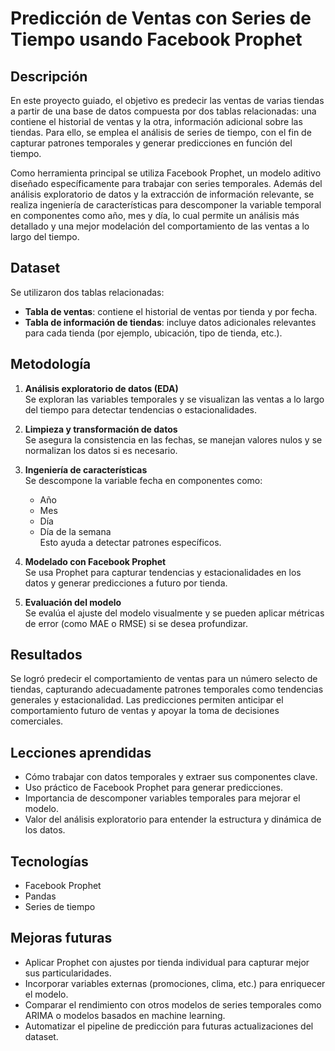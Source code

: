 # Predicción de Ventas con Series de Tiempo usando Facebook Prophet

## Descripción
En este proyecto guiado, el objetivo es predecir las ventas de varias tiendas a partir de una base de datos compuesta por dos tablas relacionadas: una contiene el historial de ventas y la otra, información adicional sobre las tiendas. Para ello, se emplea el análisis de series de tiempo, con el fin de capturar patrones temporales y generar predicciones en función del tiempo.

Como herramienta principal se utiliza Facebook Prophet, un modelo aditivo diseñado específicamente para trabajar con series temporales. Además del análisis exploratorio de datos y la extracción de información relevante, se realiza ingeniería de características para descomponer la variable temporal en componentes como año, mes y día, lo cual permite un análisis más detallado y una mejor modelación del comportamiento de las ventas a lo largo del tiempo.

## Dataset
Se utilizaron dos tablas relacionadas:
- **Tabla de ventas**: contiene el historial de ventas por tienda y por fecha.
- **Tabla de información de tiendas**: incluye datos adicionales relevantes para cada tienda (por ejemplo, ubicación, tipo de tienda, etc.).


## Metodología
1. **Análisis exploratorio de datos (EDA)**  
   Se exploran las variables temporales y se visualizan las ventas a lo largo del tiempo para detectar tendencias o estacionalidades.  


2. **Limpieza y transformación de datos**  
   Se asegura la consistencia en las fechas, se manejan valores nulos y se normalizan los datos si es necesario.

3. **Ingeniería de características**  
   Se descompone la variable fecha en componentes como:
   - Año
   - Mes
   - Día
   - Día de la semana  
   Esto ayuda a detectar patrones específicos.

4. **Modelado con Facebook Prophet**  
   Se usa Prophet para capturar tendencias y estacionalidades en los datos y generar predicciones a futuro por tienda.  
  

5. **Evaluación del modelo**  
   Se evalúa el ajuste del modelo visualmente y se pueden aplicar métricas de error (como MAE o RMSE) si se desea profundizar.

## Resultados
Se logró predecir el comportamiento de ventas para un número selecto de tiendas, capturando adecuadamente patrones temporales como tendencias generales y estacionalidad. Las predicciones permiten anticipar el comportamiento futuro de ventas y apoyar la toma de decisiones comerciales.



## Lecciones aprendidas
- Cómo trabajar con datos temporales y extraer sus componentes clave.
- Uso práctico de Facebook Prophet para generar predicciones.
- Importancia de descomponer variables temporales para mejorar el modelo.
- Valor del análisis exploratorio para entender la estructura y dinámica de los datos.

## Tecnologías
- Facebook Prophet  
- Pandas  
- Series de tiempo

## Mejoras futuras
- Aplicar Prophet con ajustes por tienda individual para capturar mejor sus particularidades.
- Incorporar variables externas (promociones, clima, etc.) para enriquecer el modelo.
- Comparar el rendimiento con otros modelos de series temporales como ARIMA o modelos basados en machine learning.
- Automatizar el pipeline de predicción para futuras actualizaciones del dataset.
